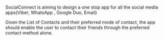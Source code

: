 SocialConnect is aiming to design a one stop app for all the social media apps(Viber, WhatsApp , Google Duo, Email)

Given the List of Contacts and their preferred mode of contact, the app should enable the user to contact their friends through the preferred contact method alone.

